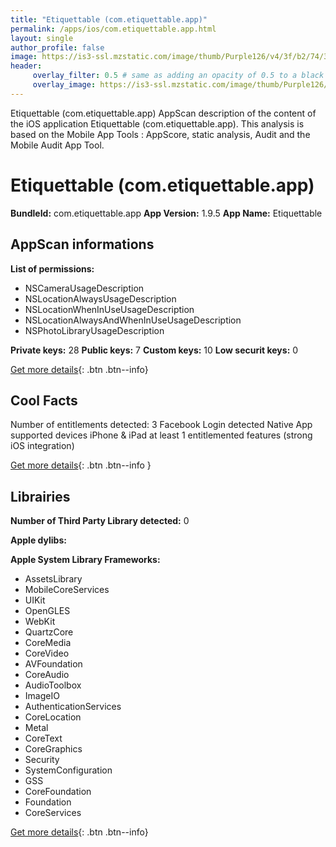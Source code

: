 ```yaml
---
title: "Etiquettable (com.etiquettable.app)"
permalink: /apps/ios/com.etiquettable.app.html
layout: single
author_profile: false
image: https://is3-ssl.mzstatic.com/image/thumb/Purple126/v4/3f/b2/74/3fb2749d-5f7a-a963-f354-a899b662c5fc/AppIcon-0-0-1x_U007emarketing-0-0-0-5-0-0-sRGB-0-0-0-GLES2_U002c0-512MB-85-220-0-0.png/512x512bb.jpg
header: 
     overlay_filter: 0.5 # same as adding an opacity of 0.5 to a black background
     overlay_image: https://is3-ssl.mzstatic.com/image/thumb/Purple126/v4/3f/b2/74/3fb2749d-5f7a-a963-f354-a899b662c5fc/AppIcon-0-0-1x_U007emarketing-0-0-0-5-0-0-sRGB-0-0-0-GLES2_U002c0-512MB-85-220-0-0.png/512x512bb.jpg
---
```

Etiquettable (com.etiquettable.app) AppScan description of the content of the iOS application Etiquettable (com.etiquettable.app). This analysis is based on the Mobile App Tools : AppScore, static analysis, Audit and the Mobile Audit App Tool.

# Etiquettable (com.etiquettable.app)

**BundleId:** com.etiquettable.app
**App Version:** 1.9.5
**App Name:** Etiquettable


## AppScan informations 

**List of permissions:** 
- NSCameraUsageDescription
- NSLocationAlwaysUsageDescription
- NSLocationWhenInUseUsageDescription
- NSLocationAlwaysAndWhenInUseUsageDescription
- NSPhotoLibraryUsageDescription
  
  
**Private keys:** 28
**Public keys:** 7
**Custom keys:** 10
**Low securit keys:** 0
  
[Get more details](/pricing.html){: .btn .btn--info}

## Cool Facts

Number of entitlements detected: 3
Facebook Login detected
Native App
supported devices iPhone & iPad
at least 1 entitlemented features (strong iOS integration)
  
[Get more details](/pricing.html){: .btn .btn--info }

## Librairies 
**Number of Third Party Library detected:** 0


**Apple dylibs:**


**Apple System Library Frameworks:**
- AssetsLibrary
- MobileCoreServices
- UIKit
- OpenGLES
- WebKit
- QuartzCore
- CoreMedia
- CoreVideo
- AVFoundation
- CoreAudio
- AudioToolbox
- ImageIO
- AuthenticationServices
- CoreLocation
- Metal
- CoreText
- CoreGraphics
- Security
- SystemConfiguration
- GSS
- CoreFoundation
- Foundation
- CoreServices


  
[Get more details](/pricing.html){: .btn .btn--info}

